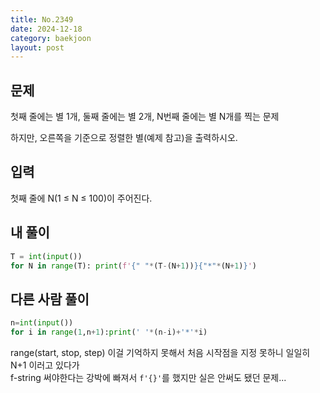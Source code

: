 ```yaml
---
title: No.2349
date: 2024-12-18
category: baekjoon
layout: post
---
```

문제
--
첫째 줄에는 별 1개, 둘째 줄에는 별 2개, N번째 줄에는 별 N개를 찍는 문제  

하지만, 오른쪽을 기준으로 정렬한 별(예제 참고)을 출력하시오.  

입력
--
첫째 줄에 N(1 ≤ N ≤ 100)이 주어진다.  


내 풀이
-- 

```python
T = int(input())
for N in range(T): print(f'{" "*(T-(N+1))}{"*"*(N+1)}')
```

다른 사람 풀이
--
```python
n=int(input())
for i in range(1,n+1):print(' '*(n-i)+'*'*i)
```

range(start, stop, step) 이걸 기억하지 못해서 처음 시작점을 지정 못하니 일일히 N+1 이러고 있다가  
f-string 써야한다는 강박에 빠져서 `f'{}'`를 했지만 실은 안써도 됐던 문제...
